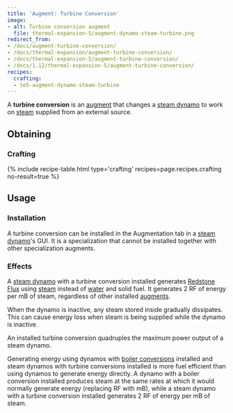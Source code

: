 ```yaml
---
title: 'Augment: Turbine Conversion'
image:
- alt: Turbine conversion augment
  file: thermal-expansion-5/augment-dynamo-steam-turbine.png
redirect_from:
- /docs/augment-turbine-conversion/
- /docs/thermal-expansion/augment-turbine-conversion/
- /docs/thermal-expansion-5/augment-turbine-conversion/
- /docs/1.12/thermal-expansion-5/augment-turbine-conversion/
recipes:
  crafting:
  - te5-augment-dynamo-steam-turbine
---
```


A **turbine conversion** is an [augment](/docs/1.12/thermal-expansion/augments/) that changes a [steam
dynamo](/docs/1.12/thermal-expansion/steam-dynamo/) to work on [steam](/docs/1.12/thermal-foundation/steam/) supplied from an
external source.


Obtaining
---------

### Crafting
{% include recipe-table.html type='crafting' recipes=page.recipes.crafting no-result=true %}


Usage
-----

### Installation
A turbine conversion can be installed in the Augmentation tab in a [steam
dynamo](/docs/1.12/thermal-expansion/steam-dynamo/)'s GUI. It is a specialization that cannot be
installed together with other specialization augments.

### Effects
A [steam dynamo](/docs/1.12/thermal-expansion/steam-dynamo/) with a turbine conversion installed
generates [Redstone Flux](/docs/redstone-flux/) using [steam](/docs/1.12/thermal-foundation/steam/)
instead of [water](https://minecraft.gamepedia.com/Water) and solid fuel. It
generates 2 RF of energy per mB of steam, regardless of other installed
[augments](/docs/1.12/thermal-expansion/augments/).

When the dynamo is inactive, any steam stored inside gradually dissipates. This
can cause energy loss when steam is being supplied while the dynamo is inactive.

An installed turbine conversion quadruples the maximum power output of a steam
dynamo.

Generating energy using dynamos with [boiler
conversions](/docs/1.12/thermal-expansion/augment-boiler-conversion/) installed and steam dynamos with
turbine conversions installed is more fuel efficient than using dynamos to
generate energy directly. A dynamo with a boiler conversion installed produces
steam at the same rates at which it would normally generate energy (replacing RF
with mB), while a steam dynamo with a turbine conversion installed generates 2
RF of energy per mB of steam.
